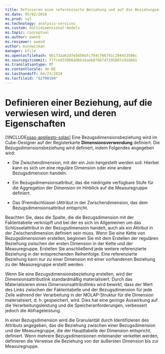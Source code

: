 ```yaml
---
title: Definieren eine referenzierte Beziehung und auf die Beziehungseigenschaften verwiesen wird. | Microsoft-Dokumentation
ms.date: 05/02/2018
ms.prod: sql
ms.technology: analysis-services
ms.custom: multidimensional-models
ms.topic: conceptual
ms.author: owend
ms.reviewer: owend
author: minewiskan
manager: kfile
ms.openlocfilehash: 0b173aa62dfe5656bfc784c766791c294453596c
ms.sourcegitcommit: f7fced330b64d6616aeb8766747295807c92dd41
ms.translationtype: MT
ms.contentlocale: de-DE
ms.lasthandoff: 04/23/2019
ms.locfileid: "62700104"
---
```

# <a name="define-a-referenced-relationship-and-referenced-relationship-properties"></a>Definieren einer Beziehung, auf die verwiesen wird, und deren Eigenschaften
[!INCLUDE[ssas-appliesto-sqlas](../../includes/ssas-appliesto-sqlas.md)]
  Eine Bezugsdimensionsbeziehung wird im Cube-Designer auf der Registerkarte **Dimensionsverwendung** definiert. Die Bezugsdimensionsbeziehung wird definiert, indem Folgendes angegeben wird:  
  
-   Die Zwischendimension, mit der ein Join hergestellt werden soll. Hierbei kann es sich um eine reguläre Dimension oder eine andere Bezugsdimension handeln.  
  
-   Ein Bezugsdimensionsattribut, das die niedrigste verfügbare Stufe für die Aggregation der Dimension im Hinblick auf die Measuregruppe definiert.  
  
-   Das (Fremdschlüssel-)Attribut in der Zwischendimension, das dem Bezugsdimensionsattribut entspricht.  
  
 Beachten Sie, dass die Spalte, die die Bezugsdimension mit der Faktentabelle verknüpft und bei der es sich im Allgemeinen um das Schlüsselattribut in der Bezugsdimension handelt, auch als ein Attribut in der Zwischendimension definiert sein muss. Wenn Sie eine Kette von Bezugsdimensionen erstellen, beginnen Sie mit dem Erstellen der regulären Beziehung zwischen der ersten Dimension in der Kette und der Measuregruppe. Erstellen Sie anschließend jede weitere referenzierte Beziehung in der entsprechenden Reihenfolge. Eine referenzierte Beziehung kann nur zu einer Dimension mit einer vorhandenen Beziehung zu der Measuregruppe erstellt werden.  
  
 Wenn Sie eine Bezugsdimensionsbeziehung erstellen, wird der Dimensionsattributlink standardmäßig materialisiert. Durch das Materialisieren eines Dimensionsattributlinks wird bewirkt, dass der Wert des Links zwischen der Faktentabelle und der Bezugsdimension für jede Zeile während der Verarbeitung in der MOLAP-Struktur für die Dimension materialisiert, d. h. gespeichert, wird. Dies hat eine geringe Auswirkung auf die Verarbeitungsleistung und die Speicheranforderungen, verbessert jedoch die Abfrageleistung.  
  
 In einer Bezugsdimension wird die Granularität durch Identifizieren des Attributs angegeben, das die Beziehung zwischen einer Bezugsdimension und der Measuregruppe, die der Haupttabelle der Dimension entspricht, definiert. Wenn mehrere Bezugsdimensionen miteinander verkettet werden, definieren die Verweise die Beziehung von der äußersten Dimension bis zur Measuregruppe.  
  
  
